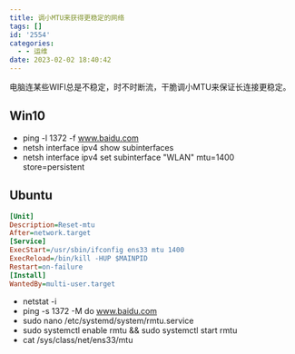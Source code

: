 ```yaml
---
title: 调小MTU来获得更稳定的网络
tags: []
id: '2554'
categories:
  - - 运维
date: 2023-02-02 18:40:42
---
```


电脑连某些WIFI总是不稳定，时不时断流，干脆调小MTU来保证长连接更稳定。

## Win10

*   ping -l 1372 -f www.baidu.com
*   netsh interface ipv4 show subinterfaces
*   netsh interface ipv4 set subinterface "WLAN" mtu=1400 store=persistent

## Ubuntu

```ini
[Unit]
Description=Reset-mtu
After=network.target
[Service]
ExecStart=/usr/sbin/ifconfig ens33 mtu 1400
ExecReload=/bin/kill -HUP $MAINPID
Restart=on-failure
[Install]
WantedBy=multi-user.target
```

*   netstat -i
*   ping -s 1372 -M do www.baidu.com
*   sudo nano /etc/systemd/system/rmtu.service
*   sudo systemctl enable rmtu && sudo systemctl start rmtu
*   cat /sys/class/net/ens33/mtu